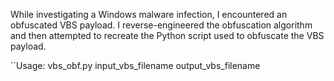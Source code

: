 While investigating a Windows malware infection, 
I encountered an obfuscated VBS payload. 
I reverse-engineered the obfuscation algorithm and 
then attempted to recreate the Python script used to obfuscate the VBS payload.

``Usage:  vbs_obf.py input_vbs_filename   output_vbs_filename
